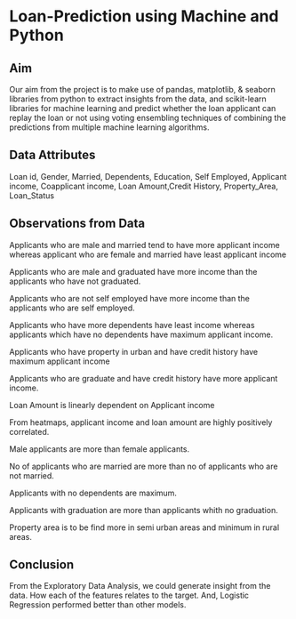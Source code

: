 # Loan-Prediction using Machine and Python

## Aim

Our aim from the project is to make use of pandas, matplotlib, & seaborn libraries from python to extract insights from the data, and scikit-learn libraries for machine learning and predict whether the loan applicant can replay the loan or not using voting ensembling techniques of combining the predictions from multiple machine learning algorithms.

## Data Attributes

Loan id, Gender, Married, Dependents, Education, Self Employed, Applicant income, Coapplicant income, Loan Amount,Credit History, Property_Area, Loan_Status

## Observations from Data 

Applicants who are male and married tend to have more applicant income whereas applicant who are female and married have least applicant income

Applicants who are male and graduated have more income than the applicants who have not graduated.

Applicants who are not self employed have more income than the applicants who are self employed.

Applicants who have more dependents have least income whereas applicants which have no dependents have maximum applicant income.

Applicants who have property in urban and have credit history have maximum applicant income

Applicants who are graduate and have credit history have more applicant income.

Loan Amount is linearly dependent on Applicant income

From heatmaps, applicant income and loan amount are highly positively correlated.

Male applicants are more than female applicants.

No of applicants who are married are more than no of applicants who are not married.

Applicants with no dependents are maximum.

Applicants with graduation are more than applicants whith no graduation.

Property area is to be find more in semi urban areas and minimum in rural areas.

## Conclusion

From the Exploratory Data Analysis, we could generate insight from the data. How each of the features relates to the target. And, Logistic Regression performed better than other models.
